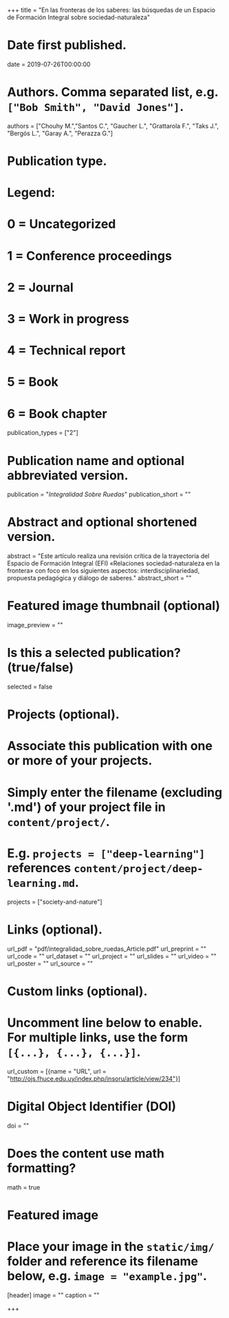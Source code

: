 +++
title = "En las fronteras de los saberes: las búsquedas de un Espacio de Formación Integral sobre sociedad-naturaleza"

# Date first published.
date = 2019-07-26T00:00:00

# Authors. Comma separated list, e.g. `["Bob Smith", "David Jones"]`.
authors = ["Chouhy M.","Santos C.", "Gaucher L.", "Grattarola F.", "Taks J.", "Bergós L.", "Garay A.", "Perazza G."]

# Publication type.
# Legend:
# 0 = Uncategorized
# 1 = Conference proceedings
# 2 = Journal
# 3 = Work in progress
# 4 = Technical report
# 5 = Book
# 6 = Book chapter
publication_types = ["2"]

# Publication name and optional abbreviated version.
publication = "*Integralidad Sobre Ruedas*"
publication_short = ""

# Abstract and optional shortened version.
abstract = "Este artículo realiza una revisión crítica de la trayectoria del Espacio de Formación Integral (EFI) «Relaciones sociedad-naturaleza en la frontera» con foco en los siguientes aspectos: interdisciplinariedad, propuesta pedagógica y diálogo de saberes."
abstract_short = ""

# Featured image thumbnail (optional)
image_preview = ""

# Is this a selected publication? (true/false)
selected = false

# Projects (optional).
#   Associate this publication with one or more of your projects.
#   Simply enter the filename (excluding '.md') of your project file in `content/project/`.
#   E.g. `projects = ["deep-learning"]` references `content/project/deep-learning.md`.
projects = ["society-and-nature"]

# Links (optional).
url_pdf = "pdf/integralidad_sobre_ruedas_Article.pdf"
url_preprint = ""
url_code = ""
url_dataset = ""
url_project = ""
url_slides = ""
url_video = ""
url_poster = ""
url_source = ""

# Custom links (optional).
#   Uncomment line below to enable. For multiple links, use the form `[{...}, {...}, {...}]`.
url_custom = [{name = "URL", url = "http://ojs.fhuce.edu.uy/index.php/insoru/article/view/234"}]

# Digital Object Identifier (DOI)
doi = ""

# Does the content use math formatting?
math = true

# Featured image
# Place your image in the `static/img/` folder and reference its filename below, e.g. `image = "example.jpg"`.
[header]
image = ""
caption = ""

+++

